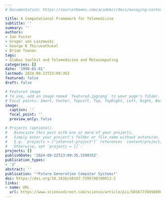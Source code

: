 ```yaml
---
# Documentation: https://sourcethemes.com/academic/docs/managing-content/

title: A Computational Framework for Telemedicine
subtitle: ''
summary: ''
authors:
- Ian Foster
- Gregor von Laszewski
- George K Thiruvathukal
- Brian Toonen
tags:
- Globus toolkit and Telemedicine and Metacomputing
categories: []
date: '1998-01-01'
lastmod: 2024-08-22T23:09:35Z
featured: false
draft: false

# Featured image
# To use, add an image named `featured.jpg/png` to your page's folder.
# Focal points: Smart, Center, TopLeft, Top, TopRight, Left, Right, BottomLeft, Bottom, BottomRight.
image:
  caption: ''
  focal_point: ''
  preview_only: false

# Projects (optional).
#   Associate this post with one or more of your projects.
#   Simply enter your project's folder or file name without extension.
#   E.g. `projects = ["internal-project"]` references `content/project/deep-learning/index.md`.
#   Otherwise, set `projects = []`.
projects: []
publishDate: '2024-08-22T23:09:35.159035Z'
publication_types:
- '2'
abstract: ''
publication: '*Future Generation Computer Systems*'
doi: https://doi.org/10.1016/S0167-739X(98)00013-2
links:
- name: URL
  url: https://www.sciencedirect.com/science/article/pii/S0167739X98000132
---
```


